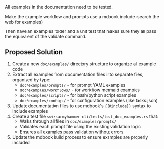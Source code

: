 All examples in the documentation need to be tested.

Make the example workflow and prompts use a mdbook include (search the web for examples)

Then have an examples folder and a unit test that makes sure they all pass the equivalent of the validate command.

## Proposed Solution
1. Create a new `doc/examples/` directory structure to organize all example code
2. Extract all examples from documentation files into separate files, organized by type:
   - `doc/examples/prompts/` - for prompt YAML examples
   - `doc/examples/workflows/` - for workflow mermaid examples
   - `doc/examples/scripts/` - for bash/python script examples
   - `doc/examples/configs/` - for configuration examples (like tasks.json)
3. Update documentation files to use mdbook's `{{#include}}` syntax to include examples
4. Create a test file `swissarmyhammer-cli/tests/test_doc_examples.rs` that:
   - Walks through all files in `doc/examples/prompts/`
   - Validates each prompt file using the existing validation logic
   - Ensures all examples pass validation without errors
5. Update the mdbook build process to ensure examples are properly included